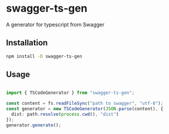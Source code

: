 # swagger-ts-gen

A generator for typescript from Swagger

## Installation

```bash
npm install -D swagger-ts-gen
```

## Usage

```ts

import { TSCodeGenerator } from "swagger-ts-gen";

const content = fs.readFileSync("path to swagger", "utf-8");
const generator = new TSCodeGenerator(JSON.parse(content), {
  dist: path.resolve(process.cwd(), "dist")
});
generator.generate();

```
